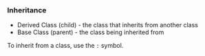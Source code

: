 ### Inheritance

- Derived Class (child) - the class that inherits from another class
- Base Class (parent) - the class being inherited from

To inherit from a class, use the `:` symbol.

